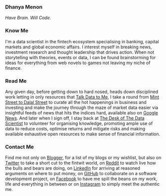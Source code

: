 ### Dhanya Menon

*Have Brain. Will Code.*

### Know Me

I'm a data scientist in the fintech ecosystem specialising in banking, capital markets and global economic affairs. I interest myself in breaking news, investment research and thought leadership that drives action. When not storytelling with theories, events or data, I can be found brainstorming for ideas for everything from web novels to games not leaving my niche of finance. 

### Read Me

Any given day, before getting down to hard nosed, heads down disciplined work letting in only resources that [Talk Data to Me](https://www.linkedin.com/pulse/talkdatatome/), I take a round from [Mint Street to Dalal Street](https://mintstreettodalalstreet.blogspot.com/) to curate all the hot happenings in business and investing and make the journey through the maze of market data easier via insightful feeds of news that hits the indices hard, available also on [Google News](https://news.google.com/publications/CAAqBwgKML7MqQswsNfBAw?ceid=IN:en). And later when I sign off, I stay back at [The Desk of The Data Scientist](https://thedeskofthedatascientist.blogspot.com) to volunteer for organising knowledge, promoting ample use of data to reduce costs, optimise returns and mitigate risks and making available exhaustive open resources to make sense of financial information.

### Contact Me 

Find me not only on [Blogger](https://www.blogger.com/profile/10908435327590944385), for a list of my blogs or my wishlist, but also on [Twitter](https://www.twitter.com/mizdhanyamenon) to take a short cut to the fintwit world, on [Reddit](https://www.reddit.com/user/dominadhanyamenonmba) to watch live how the bulls and bears are doing, on [LinkedIn](https://www.linkedin.com/in/sayidadhanyamenonmba) for arriving at reasoned arguments on where to put money, on [GitHub](https://www.github.com/signorinadhanyamenonmba) to collaborate on a software development project, on [Facebook](https://www.facebook.com/susridhanyamenonmba) to have me spill the beans on my work, life and everything in between or on [Instagram](https://www.instagram.com/srtadhanyamenonmba) to simply meet the authentic me.
